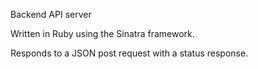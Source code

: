 Backend API server

Written in Ruby using the Sinatra framework.

Responds to a JSON post request with a status response.
